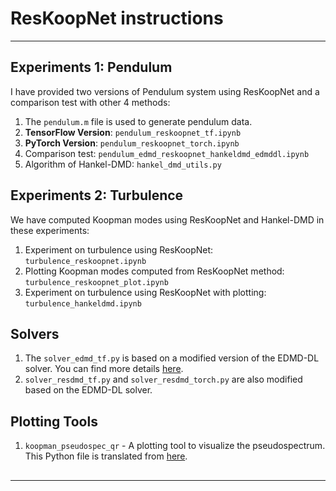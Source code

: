 # ResKoopNet instructions

---

## Experiments 1: Pendulum

I have provided two versions of Pendulum system using ResKoopNet and a comparison test with other 4 methods:

1. The `pendulum.m` file is used to generate pendulum data.
2. **TensorFlow Version**: `pendulum_reskoopnet_tf.ipynb`
3. **PyTorch Version**: `pendulum_reskoopnet_torch.ipynb`
4. Comparison test: `pendulum_edmd_reskoopnet_hankeldmd_edmddl.ipynb`
5. Algorithm of Hankel-DMD: `hankel_dmd_utils.py`

## Experiments 2: Turbulence

We have computed Koopman modes using ResKoopNet and Hankel-DMD in these experiments:

1. Experiment on turbulence using ResKoopNet: `turbulence_reskoopnet.ipynb`
2. Plotting Koopman modes computed from ResKoopNet method: `turbulence_reskoopnet_plot.ipynb`
3. Experiment on turbulence using ResKoopNet with plotting: `turbulence_hankeldmd.ipynb`

## Solvers

1. The `solver_edmd_tf.py` is based on a modified version of the EDMD-DL solver. You can find more details [here](https://github.com/MLDS-NUS/KoopmanDL?tab=readme-ov-file).
2. `solver_resdmd_tf.py` and `solver_resdmd_torch.py` are also modified based on the EDMD-DL solver.

## Plotting Tools

1. `koopman_pseudospec_qr` - A plotting tool to visualize the pseudospectrum. This Python file is translated from [here](https://github.com/MColbrook/Residual-Dynamic-Mode-Decomposition/blob/main/main_routines/KoopPseudoSpecQR.m).


##


---




